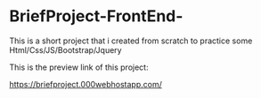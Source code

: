 # BriefProject-FrontEnd-

This is a short project that i created from scratch to practice some Html/Css/JS/Bootstrap/Jquery

This is the preview link of this project:

https://briefproject.000webhostapp.com/
